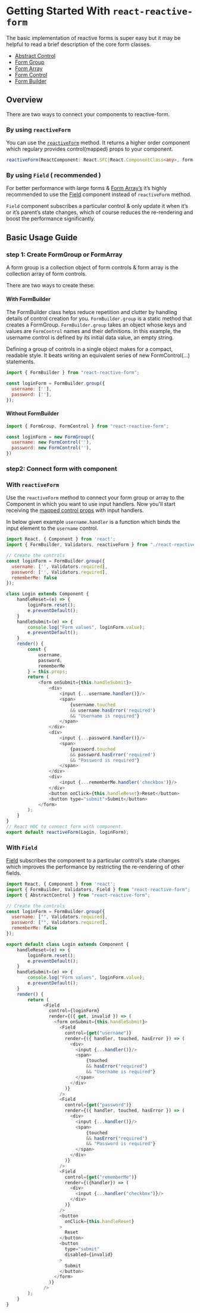 # Getting Started With `react-reactive-form`
The basic implementation of reactive forms is super easy but it may be helpful to read a brief description of the core form classes.
* [Abstract Control](api/AbstractControl.md)
* [Form Group](api/FormGroup.md)
* [Form Array](api/FormArray.md)
* [Form Control](api/FormControl.md)
* [Form Builder](api/FormBuilder.md)
## Overview
There are two ways to connect your components to reactive-form.

### By using `reactiveForm`
You can use the [`reactiveForm`](api/ReactiveForm.md) method. It returns a higher order component 
which regulary provides control(mapped) props to your component.
```ts
reactiveForm(ReactComponent: React.SFC|React.ComponentClass<any>, form: FormGroup|FormArray):React.ComponentClass<any>
```

### By using `Field` ( recommended )

For better performance with large forms & [Form Array’s](api/FormArray.md) it’s highly recommended to use the [Field](api/Field.md) component instead of `reactiveForm` method.

`Field` component subscribes a particular control & only update it when it’s or it’s parent’s state changes, which of course reduces the re-rendering and boost the performance significantly.


## Basic Usage Guide
### step 1: Create FormGroup or FormArray
A form group is a collection object of form controls & form array is the collection array of form controls.

There are two ways to create these:

#### With FormBuilder
The FormBuilder class helps reduce repetition and clutter by handling details of control creation for you.
`FormBuilder.group` is a static method that creates a FormGroup. `FormBuilder.group` takes an object whose keys and values are 
`FormControl` names and their definitions. In this example, the username control is defined by its initial data value, 
an empty string.

Defining a group of controls in a single object makes for a compact, readable style. It beats writing an equivalent 
series of new FormControl(...) statements.

```js
import { FormBuilder } from "react-reactive-form";

const loginForm = FormBuilder.group({
  username: [''],
  password: [''],
});
```

#### Without FormBuilder

```js
import { FormGroup, FormControl } from "react-reactive-form";

const loginForm = new FormGroup({
  username: new FormControl(''),
  password: new FormControl(''),
})
```

### step2: Connect form with component

### With `reactiveForm`

Use the `reactiveForm` method to connect your form group or array to the Component in which you want to use input handlers.
Now you'll start receiving the [mapped control props](api/Props.md) with input handlers.  

In below given example `username.handler` is a function which binds the input element to the `username` control.

```js
import React, { Component } from 'react';
import { FormBuilder, Validators, reactiveForm } from "./react-reactive-form";

// Create the controls
const loginForm = FormBuilder.group({
  username: ['', Validators.required],
  password: ['', Validators.required],
  rememberMe: false
});

class Login extends Component {
    handleReset=(e) => {
        loginForm.reset();
        e.preventDefault();
    }
    handleSubmit=(e) => {
        console.log("Form values", loginForm.value);
        e.preventDefault();
    }
    render() {
        const { 
            username, 
            password, 
            rememberMe 
        } = this.props;
        return (
            <form onSubmit={this.handleSubmit}>
                <div>
                    <input {...username.handler()}/>
                    <span>
                        {username.touched 
                        && username.hasError('required')
                        && "Username is required"}
                    </span>
                </div>
                <div>
                    <input {...password.handler()}/>
                    <span>
                        {password.touched 
                        && password.hasError('required') 
                        && "Password is required"}
                    </span>
                </div>
                <div>
                    <input {...rememberMe.handler('checkbox')}/>
                </div>
                <button onClick={this.handleReset}>Reset</button>
                <button type="submit">Submit</button>
            </form>
        );
    }
}
// React HOC to connect form with component.
export default reactiveForm(Login, loginForm);

```

### With `Field`
[Field](api/Field.md) subscribes the component to a particular control's state changes which improves the performance by restricting the re-rendering of other fields.  

```js
import React, { Component } from 'react';
import { FormBuilder, Validators, Field } from "react-reactive-form";
import { AbstractControl } from "react-reactive-form";

// Create the controls
const loginForm = FormBuilder.group({
  username: ["", Validators.required],
  password: ["", Validators.required],
  rememberMe: false
});

export default class Login extends Component {
    handleReset=(e) => {
        loginForm.reset();
        e.preventDefault();
    }
    handleSubmit=(e) => {
        console.log("Form values", loginForm.value);
        e.preventDefault();
    }
    render() {
        return (
              <Field
                control={loginForm}
                render={({ get, invalid }) => (
                  <form onSubmit={this.handleSubmit}>
                    <Field
                      control={get("username")}
                      render={({ handler, touched, hasError }) => (
                        <div>
                          <input {...handler()}/>
                          <span>
                              {touched 
                              && hasError("required")
                              && "Username is required"}
                          </span>
                        </div>  
                      )}
                    />
                    <Field
                      control={get("password")}
                      render={({ handler, touched, hasError }) => (
                        <div>
                          <input {...handler()}/>
                          <span>
                              {touched 
                              && hasError("required")
                              && "Password is required"}
                          </span>
                        </div>  
                      )}
                    />
                    <Field
                      control={get("rememberMe")}
                      render={({handler}) => (
                        <div>
                          <input {...handler("checkbox")}/>
                        </div>
                      )}
                    />
                    <button 
                      onClick={this.handleReset}
                    >
                      Reset
                    </button>
                    <button
                      type="submit"
                      disabled={invalid} 
                    >
                      Submit
                    </button>
                  </form>
                )}
              />
        );
    }
}
```
